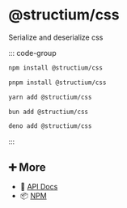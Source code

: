 # @structium/css

Serialize and deserialize css

::: code-group

```bash [npm]
npm install @structium/css
```

```bash [pnpm]
pnpm install @structium/css
```

```bash [yarn]
yarn add @structium/css
```

```bash [bun]
bun add @structium/css
```

```bash [deno]
deno add @structium/css
```

:::

## ➕ More

- 📖 [API Docs](api.md)
- 📦 [NPM](https://www.npmjs.com/package/@structium/css)
